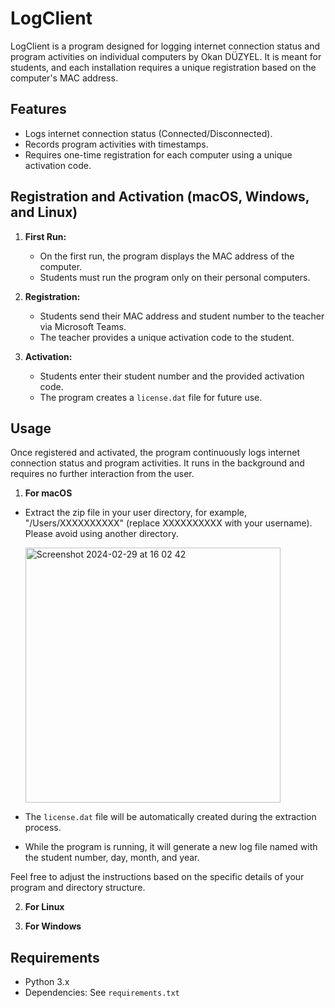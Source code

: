 # LogClient

LogClient is a program designed for logging internet connection status and program activities on individual computers by Okan DÜZYEL. It is meant for students, and each installation requires a unique registration based on the computer's MAC address.

## Features

- Logs internet connection status (Connected/Disconnected).
- Records program activities with timestamps.
- Requires one-time registration for each computer using a unique activation code.

## Registration and Activation (macOS, Windows, and Linux)

1. **First Run:**
    - On the first run, the program displays the MAC address of the computer.
    - Students must run the program only on their personal computers.

2. **Registration:**
    - Students send their MAC address and student number to the teacher via Microsoft Teams.
    - The teacher provides a unique activation code to the student.

3. **Activation:**
    - Students enter their student number and the provided activation code.
    - The program creates a `license.dat` file for future use.

## Usage

Once registered and activated, the program continuously logs internet connection status and program activities. It runs in the background and requires no further interaction from the user.

1. **For macOS**

- Extract the zip file in your user directory, for example, "/Users/XXXXXXXXXX" (replace XXXXXXXXXX with your username). Please avoid using another directory.

   <img width="408" alt="Screenshot 2024-02-29 at 16 02 42" src="https://github.com/okanduzyel/LogClient/assets/38145537/ab7370b2-24db-452d-a39c-8cdcaa812235">

- The `license.dat` file will be automatically created during the extraction process.

- While the program is running, it will generate a new log file named with the student number, day, month, and year.

Feel free to adjust the instructions based on the specific details of your program and directory structure.

2. **For Linux**

3. **For Windows**



## Requirements

- Python 3.x
- Dependencies: See `requirements.txt`
